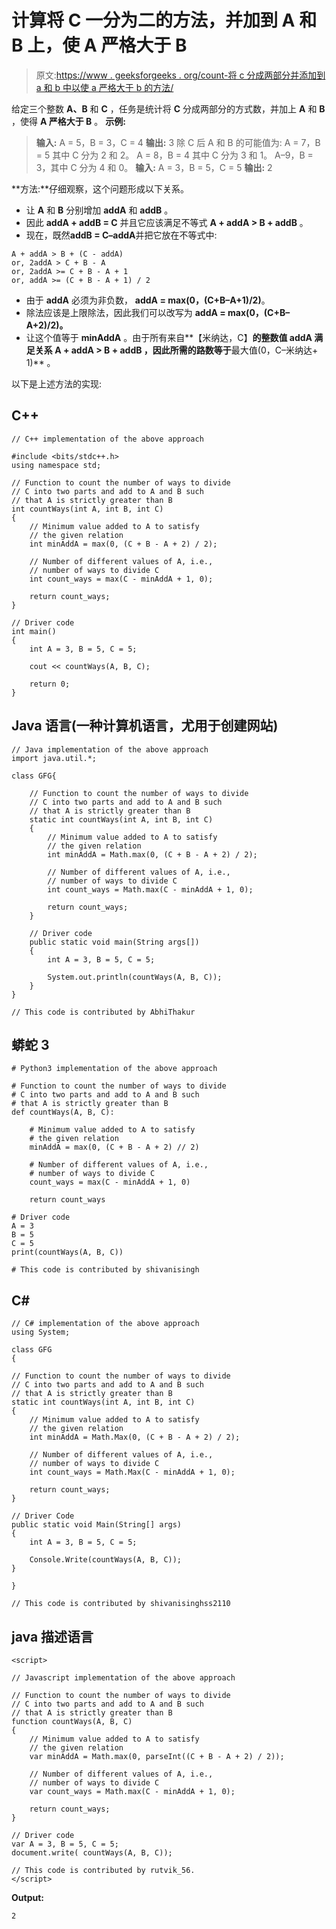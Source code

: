# 计算将 C 一分为二的方法，并加到 A 和 B 上，使 A 严格大于 B

> 原文:[https://www . geeksforgeeks . org/count-将 c 分成两部分并添加到 a 和 b 中以使 a 严格大于 b 的方法/](https://www.geeksforgeeks.org/count-ways-to-divide-c-in-two-parts-and-add-to-a-and-b-to-make-a-strictly-greater-than-b/)

给定三个整数 **A、B** 和 **C** ，任务是统计将 **C** 分成两部分的方式数，并加上 **A** 和 **B** ，使得 **A 严格大于 B** 。
**示例:**

> **输入:** A = 5，B = 3，C = 4
> **输出:** 3
> 除 C 后 A 和 B 的可能值为:
> A = 7，B = 5 其中 C 分为 2 和 2。
> A = 8，B = 4 其中 C 分为 3 和 1。
> A–9，B = 3，其中 C 分为 4 和 0。
> **输入:** A = 3，B = 5，C = 5
> **输出:** 2

**方法:**仔细观察，这个问题形成以下关系。

*   让 **A** 和 **B** 分别增加 **addA** 和 **addB** 。
*   因此 **addA + addB = C** 并且它应该满足不等式 **A + addA > B + addB** 。
*   现在，既然**addB = C–addA**并把它放在不等式中:

```
A + addA > B + (C - addA)
or, 2addA > C + B - A
or, 2addA >= C + B - A + 1
or, addA >= (C + B - A + 1) / 2
```

*   由于 **addA** 必须为非负数， **addA = max(0，(C+B–A+1)/2)**。
*   除法应该是上限除法，因此我们可以改写为 **addA = max(0，(C+B–A+2)/2)。**
*   让这个值等于 **minAddA** 。由于所有来自**【米纳达，C】**的整数值 **addA** 满足关系 **A + addA > B + addB** ，因此所需的路数等于**最大值(0，C–米纳达+ 1)** 。

以下是上述方法的实现:

## C++

```
// C++ implementation of the above approach

#include <bits/stdc++.h>
using namespace std;

// Function to count the number of ways to divide
// C into two parts and add to A and B such
// that A is strictly greater than B
int countWays(int A, int B, int C)
{
    // Minimum value added to A to satisfy
    // the given relation
    int minAddA = max(0, (C + B - A + 2) / 2);

    // Number of different values of A, i.e.,
    // number of ways to divide C
    int count_ways = max(C - minAddA + 1, 0);

    return count_ways;
}

// Driver code
int main()
{
    int A = 3, B = 5, C = 5;

    cout << countWays(A, B, C);

    return 0;
}
```

## Java 语言(一种计算机语言，尤用于创建网站)

```
// Java implementation of the above approach
import java.util.*;

class GFG{

    // Function to count the number of ways to divide
    // C into two parts and add to A and B such
    // that A is strictly greater than B
    static int countWays(int A, int B, int C)
    {
        // Minimum value added to A to satisfy
        // the given relation
        int minAddA = Math.max(0, (C + B - A + 2) / 2);

        // Number of different values of A, i.e.,
        // number of ways to divide C
        int count_ways = Math.max(C - minAddA + 1, 0);

        return count_ways;
    }

    // Driver code
    public static void main(String args[])
    {
        int A = 3, B = 5, C = 5;

        System.out.println(countWays(A, B, C));
    }
}

// This code is contributed by AbhiThakur
```

## 蟒蛇 3

```
# Python3 implementation of the above approach

# Function to count the number of ways to divide
# C into two parts and add to A and B such
# that A is strictly greater than B
def countWays(A, B, C):

    # Minimum value added to A to satisfy
    # the given relation
    minAddA = max(0, (C + B - A + 2) // 2)

    # Number of different values of A, i.e.,
    # number of ways to divide C
    count_ways = max(C - minAddA + 1, 0)

    return count_ways

# Driver code
A = 3
B = 5
C = 5
print(countWays(A, B, C))

# This code is contributed by shivanisingh
```

## C#

```
// C# implementation of the above approach
using System;

class GFG
{

// Function to count the number of ways to divide
// C into two parts and add to A and B such
// that A is strictly greater than B
static int countWays(int A, int B, int C)
{
    // Minimum value added to A to satisfy
    // the given relation
    int minAddA = Math.Max(0, (C + B - A + 2) / 2);

    // Number of different values of A, i.e.,
    // number of ways to divide C
    int count_ways = Math.Max(C - minAddA + 1, 0);

    return count_ways;
}

// Driver Code
public static void Main(String[] args)
{
    int A = 3, B = 5, C = 5;

    Console.Write(countWays(A, B, C));
}

}

// This code is contributed by shivanisinghss2110
```

## java 描述语言

```
<script>

// Javascript implementation of the above approach

// Function to count the number of ways to divide
// C into two parts and add to A and B such
// that A is strictly greater than B
function countWays(A, B, C)
{
    // Minimum value added to A to satisfy
    // the given relation
    var minAddA = Math.max(0, parseInt((C + B - A + 2) / 2));

    // Number of different values of A, i.e.,
    // number of ways to divide C
    var count_ways = Math.max(C - minAddA + 1, 0);

    return count_ways;
}

// Driver code
var A = 3, B = 5, C = 5;
document.write( countWays(A, B, C));

// This code is contributed by rutvik_56.
</script>
```

**Output:** 

```
2
```